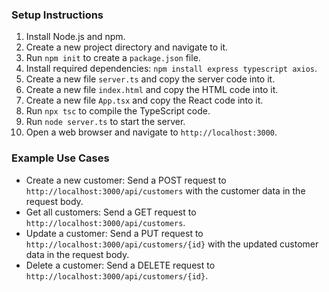 ### Setup Instructions

1.  Install Node.js and npm.
2.  Create a new project directory and navigate to it.
3.  Run `npm init` to create a `package.json` file.
4.  Install required dependencies: `npm install express typescript axios`.
5.  Create a new file `server.ts` and copy the server code into it.
6.  Create a new file `index.html` and copy the HTML code into it.
7.  Create a new file `App.tsx` and copy the React code into it.
8.  Run `npx tsc` to compile the TypeScript code.
9.  Run `node server.ts` to start the server.
10. Open a web browser and navigate to `http://localhost:3000`.

### Example Use Cases

*   Create a new customer: Send a POST request to `http://localhost:3000/api/customers` with the customer data in the request body.
*   Get all customers: Send a GET request to `http://localhost:3000/api/customers`.
*   Update a customer: Send a PUT request to `http://localhost:3000/api/customers/{id}` with the updated customer data in the request body.
*   Delete a customer: Send a DELETE request to `http://localhost:3000/api/customers/{id}`.
